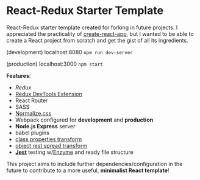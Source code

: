 # React-Redux Starter Template
React-Redux starter template created for forking in future projects. I appreciated the practicality of [create-react-app](https://github.com/facebook/create-react-app), but I wanted to be able to create a React project from scratch and get the gist of all its ingredients.

(development) localhost:8080
`npm run dev-server`

(production) localhost:3000 `npm start`

**Features**:
 - *Redux*
 - [Redux DevTools Extension](https://github.com/zalmoxisus/redux-devtools-extension)
 - React Router
 - SASS
 - [Normalize.css](https://necolas.github.io/normalize.css/)
 - Webpack configured for **development** and **production**
 - **Node.js Express** server
 - babel plugins
  - [class properties transform](https://babeljs.io/docs/plugins/transform-class-properties/)
  - [object rest spread transform](https://babeljs.io/docs/plugins/transform-object-rest-spread/)
 - **[Jest](https://facebook.github.io/jest/en/)** testing w/[Enzyme](http://airbnb.io/enzyme/) and ready file structure

This project aims to include further dependencies/configuration in the future to contribute to a more useful, **minimalist React template**!
